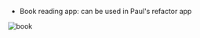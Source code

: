 - Book reading app: can be used in Paul's refactor app

![book](https://user-images.githubusercontent.com/35472724/111081684-e71b6000-84da-11eb-81b8-f4d2e7b3951a.jpeg)
